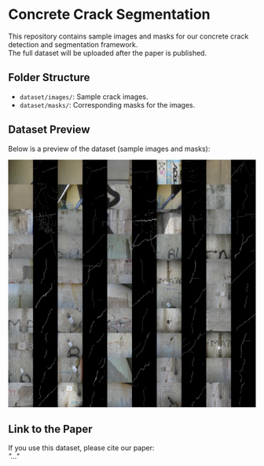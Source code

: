 # Concrete Crack Segmentation
This repository contains sample images and masks for our concrete crack detection and segmentation framework.  
The full dataset will be uploaded after the paper is published.

## Folder Structure
- `dataset/images/`: Sample crack images.
- `dataset/masks/`: Corresponding masks for the images.

## Dataset Preview
Below is a preview of the dataset (sample images and masks):

![Dataset Preview](./dataset_preview.jpg)

## Link to the Paper
If you use this dataset, please cite our paper:  
_"..."_
